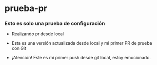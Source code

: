 # prueba-pr
### Esto es solo una prueba de configuración

- Realizando pr desde local

- Esta es una versión actualizada desde local y mi primer PR de prueba con Git

- ¡Atención! Este es mi primer push desde git local, estoy emocionado.

